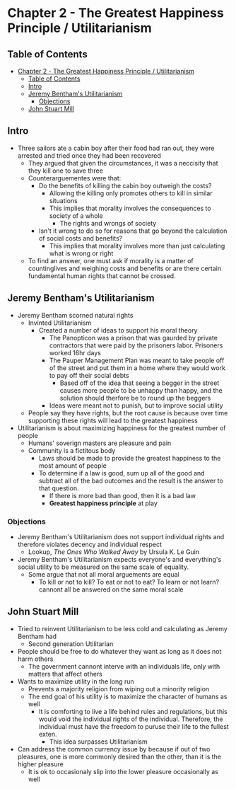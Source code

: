 # Chapter 2 - The Greatest Happiness Principle / Utilitarianism

## Table of Contents

- [Chapter 2 - The Greatest Happiness Principle / Utilitarianism](#chapter-2---the-greatest-happiness-principle--utilitarianism)
  - [Table of Contents](#table-of-contents)
  - [Intro](#intro)
  - [Jeremy Bentham's Utilitarianism](#jeremy-benthams-utilitarianism)
    - [Objections](#objections)
  - [John Stuart Mill](#john-stuart-mill)

## Intro

- Three sailors ate a cabin boy after their food had ran out, they were arrested and tried once they had been recovered
  - They argued that given the circumstances, it was a neccisity that they kill one to save three
  - Counterarguementes were that:
    - Do the benefits of killing the cabin boy outweigh the costs?
      - Allowing the killing only promotes others to kill in similar situations
      - This implies that morality involves the consequences to society of a whole
        - The rights and wrongs of society
    - Isn't it wrong to do so for reasons that go beyond the calculation of social costs and benefits?
      - This implies that morality involves more than just calculating what is wrong or right
  - To find an answer, one must ask if morality is a matter of countinglives and weighing costs and benefits or are there certain fundamental human rights that cannot be crossed.

## Jeremy Bentham's Utilitarianism

- Jeremy Bentham scorned natural rights
  - Invinted Utilitarianism
    - Created a number of ideas to support his moral theory
      - The Panopticon was a prison that was gaurded by private contractors that were paid by the prisoners labor. Prisoners worked 16hr days
      - The Pauper Management Plan was meant to take people off of the street and put them in a home where they would work to pay off their social debts
        - Based off of the idea that seeing a begger in the street causes more people to be unhappy than happy, and the solution should therfore be to round up the beggers
      - Ideas were meant not to punish, but to improve social utility
  - People say they have rights, but the root cause is because over time supporting these rights will lead to the greatest happiness
- Utilitarianism is about maximizing happiness for the greatest number of people
  - Humans' soverign masters are pleasure and pain
  - Community is a fictitous body
    - Laws should be made to provide the greatest happiness to the most amount of people
    - To determine if a law is good, sum up all of the good and subtract all of the bad outcomes and the result is the answer to that question.
      - If there is more bad than good, then it is a bad law
      - **Greatest happiness principle** at play

### Objections

- Jeremy Bentham's Utilitarianism does not support individual rights and therefore violates decency and individual respect
  - Lookup, *The Ones Who Walked Away* by Ursula K. Le Guin
- Jeremy Bentham's Utilitarianism expects everyone's and everything's social utility to be measured on the same scale of equality.
  - Some argue that not all moral arguements are equal
    - To kill or not to kill? To eat or not to eat? To learn or not learn? cannont all be answered on the same moral scale

## John Stuart Mill

- Tried to reinvent Utilitarianism to be less cold and calculating as Jeremy Bentham had
  - Second generation Utilitarian
- People should be free to do whatever they want as long as it does not harm others
  - The government cannont interve with an individuals life, only with matters that affect others
- Wants to maximize utility in the long run
  - Prevents a majority religion from wiping out a minority religion
  - The end goal of his utility is to maximize the character of humans as well
    - It is comforting to live a life behind rules and regulations, but this would void the individual rights of the individual. Therefore, the individual must have the freedom to puruse their life to the fullest exten.
      - This idea surpasses Utilitarianism
- Can address the common currency issue by because if out of two pleasures, one is more commonly desired than the other, than it is the higher pleasure
  - It is ok to occasionaly slip into the lower pleasure occasionally as well
